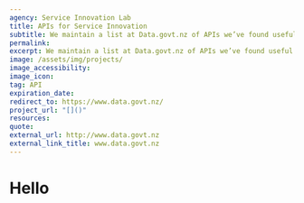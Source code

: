```yaml
---
agency: Service Innovation Lab
title: APIs for Service Innovation
subtitle: We maintain a list at Data.govt.nz of APIs we’ve found useful to our work.
permalink: 
excerpt: We maintain a list at Data.govt.nz of APIs we’ve found useful to our work.
image: /assets/img/projects/
image_accessibility: 
image_icon: 
tag: API
expiration_date:
redirect_to: https://www.data.govt.nz/
project_url: "[]()"
resources:
quote:
external_url: http://www.data.govt.nz
external_link_title: www.data.govt.nz
---
```

# Hello
